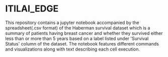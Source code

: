 # ITILAI_EDGE
This repository contains a jupyter notebook accompanied by the spreadsheet(.csv format) of the Haberman survival dataset which is a summary of patients having breast cancer and whether they survived either less than or more than 5 years based on a label listed under 'Survival Status' column of the dataset. The notebook features different commands and visualizations along with text describing each cell execution. 
